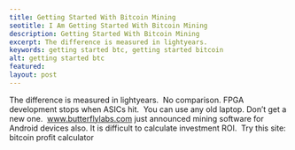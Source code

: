 ```yaml
---
title: Getting Started With Bitcoin Mining
seotitle: I Am Getting Started With Bitcoin Mining
description: Getting Started With Bitcoin Mining
excerpt: The difference is measured in lightyears.
keywords: getting started btc, getting started bitcoin
alt: getting started btc
featured: 
layout: post
---
```

The difference is measured in lightyears.  No comparison. FPGA development stops when ASICs hit.  You can use any old laptop. Don’t get a new one.  www.butterflylabs.com just announced mining software for Android devices also. It is difficult to calculate investment ROI.  Try this site: bitcoin profit calculator
